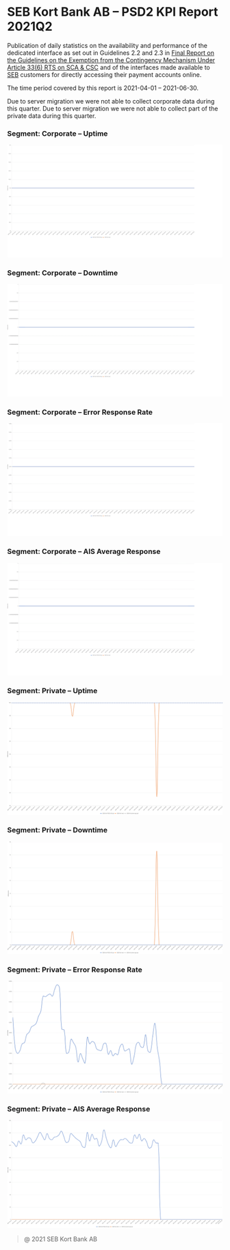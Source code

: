 # SEB Kort Bank AB – PSD2 KPI Report 2021Q2

Publication of daily statistics on the availability and performance of the dedicated interface as set out in Guidelines 2.2 and 2.3 in [Final Report on the Guidelines on the Exemption from the Contingency Mechanism Under Article 33(6) RTS on SCA & CSC](https://eba.europa.eu/sites/default/documents/files/documents/10180/2250578/4e3b9449-ecf9-4756-8006-cbbe74db6d03/Final%20Report%20on%20Guidelines%20on%20the%20exemption%20to%20the%20fall%20back.pdf?retry=1) and of the interfaces made available to [SEB](https://sebgroup.com) customers for directly accessing their payment accounts online.

The time period covered by this report is 2021-04-01 – 2021-06-30.

Due to server migration we were not able to collect corporate data during this quarter.
Due to server migration we were not able to collect part of the private data during this quarter.


### Segment: Corporate – Uptime
![corporate_uptime][corporate_uptime]
### Segment: Corporate – Downtime
![corporate_downtime][corporate_downtime]
### Segment: Corporate – Error Response Rate
![corporate_error][corporate_error]
### Segment: Corporate – AIS Average Response
![corporate_ais][corporate_ais]
### Segment: Private – Uptime
![private_uptime][private_uptime]
### Segment: Private – Downtime
![private_downtime][private_downtime]
### Segment: Private – Error Response Rate
![private_error][private_error]
### Segment: Private – AIS Average Response
![private_ais][private_ais]

[corporate_ais]: ./archive/2021Q2/SEB_CARD_corporate_ais.gif
[corporate_downtime]: ./archive/2021Q2/SEB_CARD_corporate_downtime.gif
[corporate_error]: ./archive/2021Q2/SEB_CARD_corporate_error.gif
[corporate_uptime]: ./archive/2021Q2/SEB_CARD_corporate_uptime.gif
[private_ais]: ./archive/2021Q2/SEB_CARD_private_ais.gif
[private_downtime]: ./archive/2021Q2/SEB_CARD_private_downtime.gif
[private_error]: ./archive/2021Q2/SEB_CARD_private_error.gif
[private_uptime]: ./archive/2021Q2/SEB_CARD_private_uptime.gif


> @ 2021 SEB Kort Bank AB